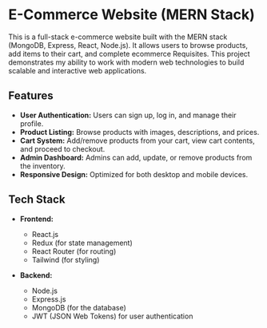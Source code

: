 # E-Commerce Website (MERN Stack)

This is a full-stack e-commerce website built with the MERN stack (MongoDB, Express, React, Node.js). 
It allows users to browse products, add items to their cart, and complete ecommerce Requisites. 
This project demonstrates my ability to work with modern web technologies to build scalable and interactive web applications.

## Features

- **User Authentication:** Users can sign up, log in, and manage their profile.
- **Product Listing:** Browse products with images, descriptions, and prices.
- **Cart System:** Add/remove products from your cart, view cart contents, and proceed to checkout.
- **Admin Dashboard:** Admins can add, update, or remove products from the inventory.
- **Responsive Design:** Optimized for both desktop and mobile devices.

## Tech Stack

- **Frontend:**
  - React.js
  - Redux (for state management)
  - React Router (for routing)
  - Tailwind (for styling)

- **Backend:**
  - Node.js
  - Express.js
  - MongoDB (for the database)
  - JWT (JSON Web Tokens) for user authentication

